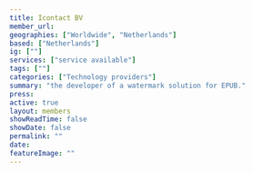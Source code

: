 ```yaml
---
title: Icontact BV 
member_url: 
geographies: ["Worldwide", "Netherlands"]
based: ["Netherlands"]
ig: [""] 
services: ["service available"] 
tags: [""]
categories: ["Technology providers"]
summary: "the developer of a watermark solution for EPUB."
press:
active: true
layout: members
showReadTime: false
showDate: false
permalink: ""
date: 
featureImage: ""
---
```

